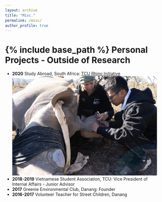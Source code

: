 ```yaml
---
layout: archive
title: "Misc."
permalink: /misc/
author_profile: true
---
```


{% include base_path %}
Personal Projects - Outside of Research
======
- **2020** Study Abroad, South Africa: [TCU Rhino Initiative](https://environment.tcu.edu/research-initiatives/rhino-conservation-in-south-africa/)
![](/images/rhino.jpg) 
- **2018-2019** Vietnamese Student Association, TCU: Vice President of Internal Affairs - Junior Advisor
- **2017** Greenie Environmental Club, Danang: Founder
- **2016-2017** Volunteer Teacher for Street Children, Danang